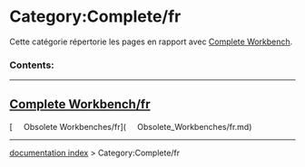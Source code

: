 # Category:Complete/fr
Cette catégorie répertorie les pages en rapport avec [Complete Workbench](Complete_Workbench/fr.md).

### Contents:

  -----------------------------------------------------------
  [Complete Workbench/fr](Complete_Workbench/fr.md)
  -----------------------------------------------------------

[<img src="images/Property.png" style="width:16px"> Obsolete Workbenches/fr](<img src="images/Property.png" style="width:16px"> Obsolete_Workbenches/fr.md)

---
[documentation index](../README.md) > Category:Complete/fr

